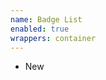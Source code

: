 ```yaml
---
name: Badge List
enabled: true
wrappers: container
---
```

<ul class="badge-list">
    <li class="badge-list_item badge-list_item--new">
        New
    </li>
</ul>
